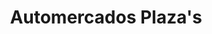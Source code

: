 ---
title: "Automercados Plaza's"
url: /caracas/automercados-plazas-av-jose-antonio-paez/
shop: Supermarkt
---